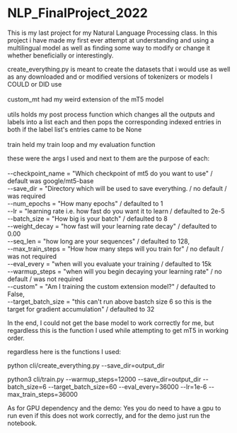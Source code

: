 # NLP_FinalProject_2022
This is my last project for my Natural Language Processing class. In this project i have made my first  ever attempt at understanding and using a multilingual model as well as finding some way to modify or change it whether beneficially or interestingly. 

create_everything.py is meant to create the datasets that i would use as well as any downloaded and or modified versions of tokenizers or models I COULD or DID use <br>  
custom_mt had my weird extension of the mT5 model <br>  
utils holds my post process function which changes all the outputs and labels into a list each and then pops the corresponding indexed entries in both if the label list's entries came to be None <br>  
train held my train loop and my evaluation function

these were the args I used and next to them are the purpose of each: <br>  
--checkpoint_name = "Which checkpoint of mt5 do you want to use" / default was google/mt5-base <br> 
--save_dir        = "Directory which will be used to save everything. / no default / was required <br> 
--num_epochs      = "How many epochs" / defaulted to 1 <br> 
--lr              = "learning rate i.e. how fast do you want it to learn / defaulted to 2e-5 <br> 
--batch_size      = "How big is your batch" / defaulted to 8 <br> 
--weight_decay    = "how fast will your learning rate decay" / defaulted to 0.00 <br> 
--seq_len         = "how long are your sequences" / defaulted to 128, <br> 
--max_train_steps = "How how many steps will you train for" / no default / was not required <br> 
--eval_every      = "when will you evaluate your training / defaulted to 15k <br> 
--warmup_steps    = "when will you begin decaying your learning rate" / no default / was not required <br> 
--custom"         = "Am I training the custom extension model?" / defaulted to False, <br> 
--target_batch_size = "this can't run above bastch size 6 so this is the target for gradient accumulation" / defaulted to 32 <br> 

In the end, I could not get the base model to work correctly for me, but regardless this is the function I used while attempting to get mT5 in working order. <br> 

regardless here is the functions I used: <br> 

python cli/create_everything.py --save_dir=output_dir <br> 

python3 cli/train.py --warmup_steps=12000 --save_dir=output_dir --batch_size=6 --target_batch_size=60 --eval_every=36000 --lr=1e-6 --max_train_steps=36000 <br> 

As for GPU dependency and the demo: Yes you do need to have a gpu to run even if this does not work correctly, and for the demo just run the notebook.

